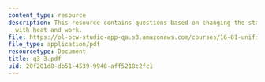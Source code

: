 ```yaml
---
content_type: resource
description: This resource contains questions based on changing the state of a system
  with heat and work.
file: https://ol-ocw-studio-app-qa.s3.amazonaws.com/courses/16-01-unified-engineering-i-ii-iii-iv-fall-2005-spring-2006/20f201d8db5145399940aff5218c2fc1_q3_3.pdf
file_type: application/pdf
resourcetype: Document
title: q3_3.pdf
uid: 20f201d8-db51-4539-9940-aff5218c2fc1
---
```

